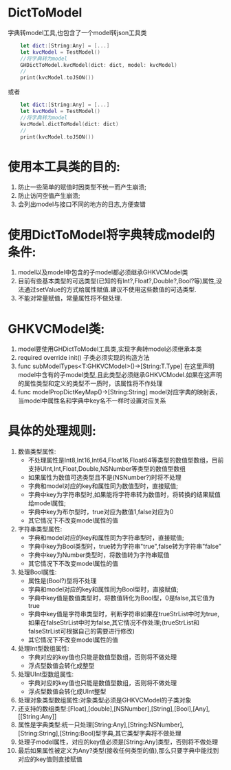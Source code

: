 # DictToModel
字典转model工具,也包含了一个model转json工具类
```swift
    let dict:[String:Any] = [...]
    let kvcModel = TestModel()
    //将字典转为model
    GHDictToModel.kvcModel(dict: dict, model: kvcModel)
    //
    print(kvcModel.toJSON())
```
或者
```swift
    let dict:[String:Any] = [...]
    let kvcModel = TestModel()
    //将字典转为model
    kvcModel.dictToModel(dict: dict)
    //
    print(kvcModel.toJSON())
```
# 使用本工具类的目的:
 1. 防止一些简单的赋值时因类型不统一而产生崩溃;
 2. 防止访问空值产生崩溃;
 3. 会列出model与接口不同的地方的日志,方便查错
 
 # 使用DictToModel将字典转成model的条件:
 1. model以及model中包含的子model都必须继承GHKVCModel类
 2. 目前有些基本类型的可选类型(已知的有Int?,Float?,Double?,Bool?等)属性,没法通过setValue的方式给属性赋值.建议不使用这些数值的可选类型.
 3. 不能对常量赋值，常量属性将不做处理.
 
 # GHKVCModel类:
 1. model要使用GHDictToModel工具类,实现字典转model必须继承本类
 2. required override init()
    子类必须实现的构造方法
 3. func subModelTypes<T:GHKVCModel>()->[String:T.Type]
    在这里声明model中含有的子model类型,且此类型必须继承GHKVCModel.如果在这声明的属性类型和定义的类型不一质时，该属性将不作处理
 4. func modelPropDictKeyMap()->[String:String]
    model对应字典的映射表，当model中属性名和字典中key名不一样时设置对应关系
  
 # 具体的处理规则:
 1. 数值类型属性:
     - 不处理属性是Int8,Int16,Int64,Float16,Float64等类型的数值型数组，目前支持UInt,Int,Float,Double,NSNumber等类型的数值型数组
     - 如果属性为数值可选类型且不是(NSNumber?)时将不处理
     - 字典和model对应的key和属性同为数值型时，直接赋值;
     - 字典中key为字符串型时,如果能将字符串转为数值时，将转换的结果赋值给model属性;
     - 字典中key为布尔型时，true对应为数值1,false对应为0
     - 其它情况下不改变model属性的值
 2. 字符串类型属性:
     - 字典和model对应的key和属性同为字符串型时，直接赋值;
     - 字典中key为Bool类型时，true转为字符串"true",false转为字符串"false"
     - 字典中key为Number类型时，将数值转为字符串赋值
     - 其它情况下不改变model属性的值
 3. 处理Bool属性:
     - 属性是(Bool?)型将不处理
     - 字典和model对应的key和属性同为Bool型时，直接赋值;
     - 字典中key值是数值类型时，将数值转化为Bool型，0是false,其它值为true
     - 字典中key值是字符串类型时，判断字符串如果在trueStrList中时为true,如果在falseStrList中时为false,其它情况不作处理;(trueStrList和falseStrList可根据自己的需要进行修改)
     - 其它情况下不改变model属性的值
 4. 处理Int型数组属性:
     - 字典对应的key值也只能是数值型数组，否则将不做处理
     - 浮点型数值会转化成整型
 5. 处理UInt型数组属性:
     - 字典对应的key值也只能是数值型数组，否则将不做处理
     - 浮点型数值会转化成UInt整型
 6. 处理对象类型数组属性:对象类型必须是GHKVCModel的子类对象
 7. 还支持的数组类型:[Float],[double],[NSNumber],[String],[Bool],[Any],[[String:Any]]
 8. 属性是字典类型:统一只处理[String:Any],[String:NSNumber],[String:String],[String:Bool]型字典,其它类型字典将不做处理
 9. 处理子model属性，对应的key值必须是[String:Any]类型，否则将不做处理
 10. 最后如果属性被定义为Any?类型(接收任何类型的值),那么只要字典中能找到对应的key值则直接赋值
